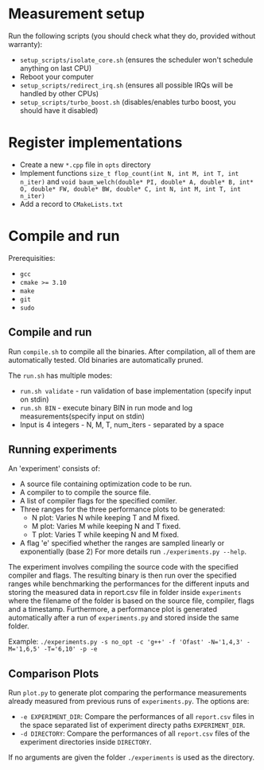 # Measurement setup

Run the following scripts (you should check what they do, provided without warranty):
- `setup_scripts/isolate_core.sh` (ensures the scheduler won't schedule anything on last CPU)
- Reboot your computer
- `setup_scripts/redirect_irq.sh` (ensures all possible IRQs will be handled by other CPUs)
- `setup_scripts/turbo_boost.sh` (disables/enables turbo boost, you should have it disabled)

# Register implementations
- Create a new `*.cpp` file in `opts` directory
- Implement functions `size_t flop_count(int N, int M, int T, int n_iter)` and `void baum_welch(double* PI, double* A, double* B, int* O, double* FW, double* BW, double* C, int N, int M, int T, int n_iter)`
- Add a record to `CMakeLists.txt`

# Compile and run

Prerequisities:
- `gcc`
- `cmake >= 3.10`
- `make`
- `git`
- `sudo`

## Compile and run
Run `compile.sh` to compile all the binaries. After compilation, all of them are automatically tested. Old binaries are automatically pruned. 

The `run.sh` has multiple modes:
- `run.sh validate` - run validation of base implementation (specify input on stdin)
- `run.sh BIN` - execute binary BIN in run mode and log measurements(specify input on stdin)
- Input is 4 integers - N, M, T, num_iters - separated by a space

## Running experiments
An 'experiment' consists of:
- A source file containing optimization code to be run.
- A compiler to to compile the source file.
- A list of compiler flags for the specified comiler.
- Three ranges for the three performance plots to be generated:
  * N plot: Varies N while keeping T and M fixed.
  * M plot: Varies M while keeping N and T fixed.
  * T plot: Varies T while keeping N and M fixed.
- A flag 'e' specified whether the ranges are sampled linearly or exponentially (base 2)
For more details run `./experiments.py --help`.

The experiment involves compiling the source code with the specified compiler and flags. The resulting binary is then run over the specified ranges while benchmarking the performances for the different inputs and storing the measured data in report.csv file in folder inside `experiments` where the filename of the folder is based on the source file, compiler, flags and a timestamp. Furthermore, a performance plot is generated automatically after a run of `experiments.py` and stored inside the same folder.

Example:
`./experiments.py -s no_opt -c 'g++' -f 'Ofast' -N='1,4,3' -M='1,6,5' -T='6,10' -p -e `

## Comparison Plots
Run `plot.py` to generate plot comparing the performance measurements already measured from previous runs of `experiments.py`. The options are:
- `-e EXPERIMENT_DIR`: Compare the performances of all `report.csv` files in the space separated list of experiment directy paths `EXPERIMENT_DIR`.
- `-d DIRECTORY`: Compare the performances of all `report.csv` files of the experiment directories inside `DIRECTORY`.

If no arguments are given the folder `./experiments` is used as the directory.
